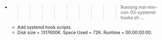 * >>>>>>>>> Running inst-min-con-03-systemd-hooks.sh ...
  * Add systemd hook scripts.
  * Disk size = 1317600K. Space Used = 72K. Runtime = 00:00:00:00.
